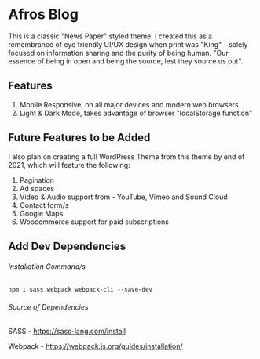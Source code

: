# Afros Blog

This is a classic "News Paper" styled theme. I created this as a remembrance of eye friendly UI/UX design when print was "King" - solely focused on information sharing and the purity of being human. "Our essence of being in open and being the source, lest they source us out".

## Features
1. Mobile Responsive, on all major devices and modern web browsers
2. Light & Dark Mode, takes advantage of browser "localStorage function"

## Future Features to be Added
I also plan on creating a full WordPress Theme from this theme by end of 2021,
which will feature the following:
1. Pagination
2. Ad spaces
3. Video & Audio support from - YouTube, Vimeo and Sound Cloud
4. Contact form/s
5. Google Maps
6. Woocommerce support for paid subscriptions


## Add Dev Dependencies
###### Installation Command/s

```
npm i sass webpack webpack-cli --save-dev
```

###### Source of Dependencies

SASS - https://sass-lang.com/install

Webpack - https://webpack.js.org/guides/installation/